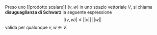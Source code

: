 Preso uno [[prodotto scalare]] $(v,w)$ in uno spazio vettoriale $V$, si chiama **disuguaglianza di Schwarz** la seguente espressione
$$|(v,w)|\leq||v||\;||w||$$
valida per qualunque $v,w\in V$.